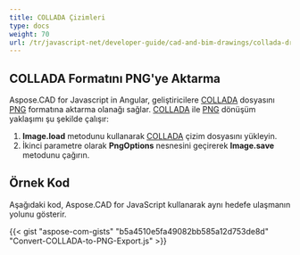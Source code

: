 ```yaml
---
title: COLLADA Çizimleri
type: docs
weight: 70
url: /tr/javascript-net/developer-guide/cad-and-bim-drawings/collada-drawings/
---
```


## **COLLADA Formatını PNG'ye Aktarma**

Aspose.CAD for Javascript in Angular, geliştiricilere [COLLADA](https://docs.fileformat.com/3d/dae/) dosyasını [PNG](https://docs.fileformat.com/image/png/) formatına aktarma olanağı sağlar.
[COLLADA](https://docs.fileformat.com/3d/dae/) ile [PNG](https://docs.fileformat.com/image/png/) dönüşüm yaklaşımı şu şekilde çalışır:

1. **Image.load** metodunu kullanarak [COLLADA](https://docs.fileformat.com/3d/dae/) çizim dosyasını yükleyin.
1. İkinci parametre olarak **PngOptions** nesnesini geçirerek **Image.save** metodunu çağırın.

## Örnek Kod

Aşağıdaki kod, Aspose.CAD for JavaScript kullanarak aynı hedefe ulaşmanın yolunu gösterir.

{{< gist "aspose-com-gists" "b5a4510e5fa49082bb585a12d753de8d" "Convert-COLLADA-to-PNG-Export.js" >}}
